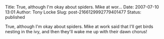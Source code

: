 Title: True, although I'm okay about spiders. Mike at wor...
Date: 2007-07-10 13:01
Author: Tony Locke
Slug: post-2166129992779401477
Status: published

True, although I'm okay about spiders. Mike at work said that I'll get birds nesting in the ivy, and then they'll wake me up with their dawn chorus!
